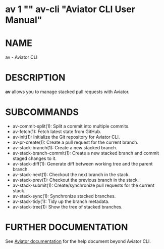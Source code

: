 # av 1 "" av-cli "Aviator CLI User Manual"

# NAME

av - Aviator CLI

# DESCRIPTION

**av** allows you to manage stacked pull requests with Aviator.

# SUBCOMMANDS

* av-commit-split(1): Split a commit into multiple commits.
* av-fetch(1): Fetch latest state from GitHub.
* av-init(1): Initialize the Git repository for Aviator CLI.
* av-pr-create(1): Create a pull request for the current branch.
* av-stack-branch(1): Create a new stacked branch.
* av-stack-branch-commit(1): Create a new stacked branch and commit staged
  changes to it.
* av-stack-diff(1): Generate diff between working tree and the parent branch.
* av-stack-next(1): Checkout the next branch in the stack.
* av-stack-prev(1): Checkout the previous branch in the stack.
* av-stack-submit(1): Create/synchronize pull requests for the current stack.
* av-stack-sync(1): Synchronize stacked branches.
* av-stack-tidy(1): Tidy up the branch metadata.
* av-stack-tree(1): Show the tree of stacked branches.

# FURTHER DOCUMENTATION

See [Aviator documentation](https://docs.aviator.co) for the help document
beyond Aviator CLI.
